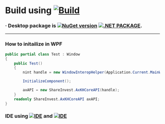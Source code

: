 # Build using [![Build](https://img.shields.io/badge/GitHub%20Actions-2088FF?style=plastic&logoColor=white&logo=githubactions)](https://docs.github.com)
### · Desktop package is [![NuGet version](https://img.shields.io/badge/nuget-004880?style=plastic&logoColor=white&logo=nuget)](https://www.nuget.org/packages/ShareInvest.OpenAPI.Core) [![.NET PACKAGE](https://github.com/Share-Invest/Algorithmic-Trading-Package/actions/workflows/package-desktop.yml/badge.svg?event=push)](https://github.com/Share-Invest/Algorithmic-Trading-Package/actions/workflows/package-desktop.yml).
---
### How to initailize in WPF

```C#
public partial class Test : Window
{
    public Test()
    {
        nint handle = new WindowInteropHelper(Application.Current.MainWindow).EnsureHandle();

        InitializeComponent();

        axAPI = new ShareInvest.AxKHCoreAPI(handle);
    }
    readonly ShareInvest.AxKHCoreAPI axAPI;
}
```
### IDE using [![IDE](https://img.shields.io/badge/Visual%20Studio-5C2D91?style=plastic&logoColor=white&logo=visualstudio)](https://visualstudio.microsoft.com) and [![IDE](https://img.shields.io/badge/VS%20Code-007ACC?style=plastic&logoColor=white&logo=visualstudiocode)](https://code.visualstudio.com)
